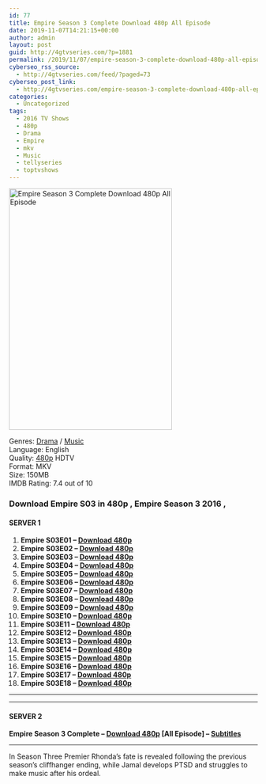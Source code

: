 ```yaml
---
id: 77
title: Empire Season 3 Complete Download 480p All Episode
date: 2019-11-07T14:21:15+00:00
author: admin
layout: post
guid: http://4gtvseries.com/?p=1881
permalink: /2019/11/07/empire-season-3-complete-download-480p-all-episode/
cyberseo_rss_source:
  - http://4gtvseries.com/feed/?paged=73
cyberseo_post_link:
  - http://4gtvseries.com/empire-season-3-complete-download-480p-all-episode/
categories:
  - Uncategorized
tags:
  - 2016 TV Shows
  - 480p
  - Drama
  - Empire
  - mkv
  - Music
  - tellyseries
  - toptvshows
---
```

<img loading="lazy" class="aligncenter" src="https://3.bp.blogspot.com/-XIHhkWpE5s0/XcQnor2mCRI/AAAAAAAAAKU/K3jxKIgt1jUvl33zLN1oHuwrxbJnwZQDACK4BGAYYCw/s1600/Empire%2BSeason%2B3.jpg" alt="Empire Season 3 Complete Download 480p All Episode" width="330" height="488" />

Genres:&nbsp;<a href="http://4gtvseries.com/tag/drama/" data-wpel-link="internal">Drama</a> / <a href="http://4gtvseries.com/tag/music/" data-wpel-link="internal">Music</a>  
Language: English  
Quality:&nbsp;<a href="http://4gtvseries.com/tag/480p/" data-wpel-link="internal">480p</a>&nbsp;HDTV  
Format: MKV  
Size: 150MB  
IMDB Rating: 7.4 out of 10

### **Download Empire S03 in 480p , Empire Season 3 2016 ,&nbsp;**

#### <span><strong>SERVER 1</strong></span>

  1. **Empire S03E01 – <a href="http://slink.dl480p.xyz/nV50cTT" data-wpel-link="external" target="_blank" rel="nofollow external noopener noreferrer" class="wpel-icon-left"><i class="wpel-icon fa fa-download" aria-hidden="true"></i>Download 480p</a>**
  2. **Empire S03E02 – <a href="http://slink.dl480p.xyz/uefsQed" data-wpel-link="external" target="_blank" rel="nofollow external noopener noreferrer" class="wpel-icon-left"><i class="wpel-icon fa fa-download" aria-hidden="true"></i>Download 480p</a>**
  3. **Empire S03E03 – <a href="http://slink.dl480p.xyz/C8CJk" data-wpel-link="external" target="_blank" rel="nofollow external noopener noreferrer" class="wpel-icon-left"><i class="wpel-icon fa fa-download" aria-hidden="true"></i>Download 480p</a>**
  4. **Empire S03E04 – <a href="http://slink.dl480p.xyz/kac0pm8" data-wpel-link="external" target="_blank" rel="nofollow external noopener noreferrer" class="wpel-icon-left"><i class="wpel-icon fa fa-download" aria-hidden="true"></i>Download 480p</a>**
  5. **Empire S03E05 – <a href="http://slink.dl480p.xyz/gIItVT" data-wpel-link="external" target="_blank" rel="nofollow external noopener noreferrer" class="wpel-icon-left"><i class="wpel-icon fa fa-download" aria-hidden="true"></i>Download 480p</a>**
  6. **Empire S03E06 – <a href="http://slink.dl480p.xyz/OP6GJ" data-wpel-link="external" target="_blank" rel="nofollow external noopener noreferrer" class="wpel-icon-left"><i class="wpel-icon fa fa-download" aria-hidden="true"></i>Download 480p</a>**
  7. **Empire S03E07 – <a href="http://slink.dl480p.xyz/LiAgl" data-wpel-link="external" target="_blank" rel="nofollow external noopener noreferrer" class="wpel-icon-left"><i class="wpel-icon fa fa-download" aria-hidden="true"></i>Download 480p</a>**
  8. **Empire S03E08 – <a href="http://slink.dl480p.xyz/FeIV" data-wpel-link="external" target="_blank" rel="nofollow external noopener noreferrer" class="wpel-icon-left"><i class="wpel-icon fa fa-download" aria-hidden="true"></i>Download 480p</a>**
  9. **Empire S03E09 – <a href="http://slink.dl480p.xyz/sGCL" data-wpel-link="external" target="_blank" rel="nofollow external noopener noreferrer" class="wpel-icon-left"><i class="wpel-icon fa fa-download" aria-hidden="true"></i>Download 480p</a>**
 10. **Empire S03E10 – <a href="http://slink.dl480p.xyz/YIbTwV" data-wpel-link="external" target="_blank" rel="nofollow external noopener noreferrer" class="wpel-icon-left"><i class="wpel-icon fa fa-download" aria-hidden="true"></i>Download 480p</a>**
 11. **Empire S03E11 – <a href="http://slink.dl480p.xyz/PZMEw" data-wpel-link="external" target="_blank" rel="nofollow external noopener noreferrer" class="wpel-icon-left"><i class="wpel-icon fa fa-download" aria-hidden="true"></i>Download 480p</a>**
 12. **Empire S03E12 – <a href="http://slink.dl480p.xyz/H8GmZu" data-wpel-link="external" target="_blank" rel="nofollow external noopener noreferrer" class="wpel-icon-left"><i class="wpel-icon fa fa-download" aria-hidden="true"></i>Download 480p</a>**
 13. **Empire S03E13 – <a href="http://slink.dl480p.xyz/42sv" data-wpel-link="external" target="_blank" rel="nofollow external noopener noreferrer" class="wpel-icon-left"><i class="wpel-icon fa fa-download" aria-hidden="true"></i>Download 480p</a>**
 14. **Empire S03E14 – <a href="http://slink.dl480p.xyz/lk7s0" data-wpel-link="external" target="_blank" rel="nofollow external noopener noreferrer" class="wpel-icon-left"><i class="wpel-icon fa fa-download" aria-hidden="true"></i>Download 480p</a>**
 15. **Empire S03E15 – <a href="http://slink.dl480p.xyz/943p" data-wpel-link="external" target="_blank" rel="nofollow external noopener noreferrer" class="wpel-icon-left"><i class="wpel-icon fa fa-download" aria-hidden="true"></i>Download 480p</a>**
 16. **Empire S03E16 – <a href="http://slink.dl480p.xyz/9uhauD" data-wpel-link="external" target="_blank" rel="nofollow external noopener noreferrer" class="wpel-icon-left"><i class="wpel-icon fa fa-download" aria-hidden="true"></i>Download 480p</a>**
 17. **Empire S03E17 – <a href="http://slink.dl480p.xyz/RSRNqjuS" data-wpel-link="external" target="_blank" rel="nofollow external noopener noreferrer" class="wpel-icon-left"><i class="wpel-icon fa fa-download" aria-hidden="true"></i>Download 480p</a>**
 18. **Empire S03E18 – <a href="http://slink.dl480p.xyz/JZyq" data-wpel-link="external" target="_blank" rel="nofollow external noopener noreferrer" class="wpel-icon-left"><i class="wpel-icon fa fa-download" aria-hidden="true"></i>Download 480p</a>**

* * *

* * *

#### <span><strong>SERVER 2</strong></span>

**Empire Season 3 Complete – <a href="http://dl480p.xyz/1744/" data-wpel-link="external" target="_blank" rel="nofollow external noopener noreferrer" class="wpel-icon-left"><i class="wpel-icon fa fa-download" aria-hidden="true"></i>Download 480p</a> [All Episode] – <a href="https://subscene.com/subtitles/empire-third-season" data-wpel-link="external" target="_blank" rel="nofollow external noopener noreferrer" class="wpel-icon-left"><i class="wpel-icon fa fa-download" aria-hidden="true"></i>Subtitles</a>**

* * *

In Season Three Premier Rhonda’s fate is revealed following the previous season’s cliffhanger ending, while Jamal develops PTSD and struggles to make music after his ordeal.

<div align="center">
</div>